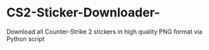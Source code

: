 # CS2-Sticker-Downloader-
Download all Counter-Strike 2 stickers in high quality PNG format via Python script
